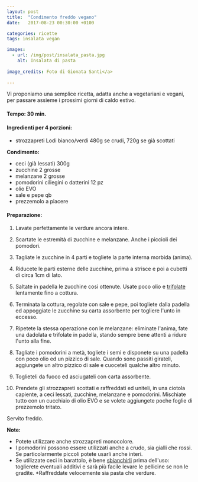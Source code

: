 ```yaml
---
layout: post
title:  "Condimento freddo vegano"
date:   2017-08-23 00:30:00 +0100

categories: ricette
tags: insalata vegan

images:
  - url: /img/post/insalata_pasta.jpg
    alt: Insalata di pasta
   
image_credits: Foto di Gionata Santi</a>
 
---
```


Vi proponiamo una semplice ricetta, adatta anche a vegetariani e vegani, per passare assieme i prossimi giorni di caldo estivo.

<!--continua-->

#### Tempo: 30 min.

#### Ingredienti per 4 porzioni:

* strozzapreti Lodi bianco/verdi 480g se crudi, 720g se già scottati

**Condimento:**
* ceci (già lessati) 300g
* zucchine  2 grosse
* melanzane 2 grosse
* pomodorini ciliegini o datterini 12 pz
* olio EVO
* sale e pepe qb
* prezzemolo a piacere

#### Preparazione:

1. Lavate perfettamente le verdure ancora intere.
2. Scartate le estremità di zucchine e melanzane. Anche i piccioli dei pomodori.
3. Tagliate le zucchine in 4 parti e togliete la parte interna morbida (anima).
4. Riducete le parti esterne delle zucchine, prima a strisce e poi a cubetti di circa 1cm di lato.
5. Saltate in padella le zucchine così ottenute. Usate poco olio e [trifolate](dizionatio/trifolatura) lentamente fino a cottura.
6. Terminata la cottura, regolate con sale e pepe, poi togliete dalla padella ed appoggiate le zucchine su carta assorbente per togliere l'unto in eccesso.

7. Ripetete la stessa operazione con le melanzane: eliminate l'anima, fate una dadolata e trifolate in padella, stando sempre bene attenti a ridure l'unto alla fine.

8. Tagliate i pomodorini a metà, togliete i semi e disponete su una padella con poco olio ed un pizzico di sale. Quando sono passiti girateli, aggiungete un altro pizzico di sale e cuoceteli qualche altro minuto.
9. Toglieteli da fuoco ed asciugateli con carta assorbente.
10. Prendete gli strozzapreti scottati e raffreddati ed uniteli, in una ciotola capiente, a ceci lessati, zucchine, melanzane e pomodorini. Mischiate tutto con un cucchiaio di olio EVO e se volete aggiungete poche foglie di prezzemolo tritato.

Servito freddo.

**Note:**

* Potete utilizzare anche strozzapreti monocolore.
* I pomodorini possono essere utilizzati anche a crudo, sia gialli che rossi. Se particolarmente piccoli potete usarli anche interi.
* Se utilizzate ceci in barattolo, è bene [sbianchirli](dizionario/sbianchire) prima dell'uso: toglierete eventuali additivi e sarà più facile levare le pellicine se non le gradite.
*Raffreddate velocemente sia pasta che verdure.


